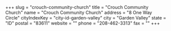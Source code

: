 +++
slug = "crouch-community-church"
title = "Crouch Community Church"
name = "Crouch Community Church"
address = "8 One Way Circle"
cityIndexKey = "city-id-garden-valley"
city = "Garden Valley"
state = "ID"
postal = "83611"
website = ""
phone = "208-462-3313"
fax = ""
+++
